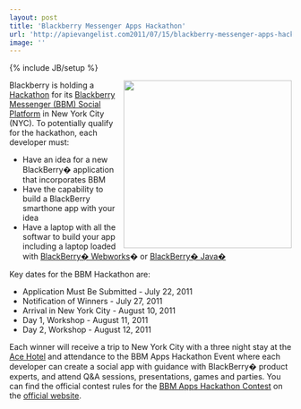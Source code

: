 ```yaml
---
layout: post
title: 'Blackberry Messenger Apps Hackathon'
url: 'http://apievangelist.com2011/07/15/blackberry-messenger-apps-hackathon/'
image: ''
---
```

{% include JB/setup %}
<a title="Hackathon" href="http://www.bbmnyc.com/01_homepage.html"><img src="http://kinlane-productions.s3.amazonaws.com/api-evangelist/blackberry/BlackBerry-Messenger-Apps-Hackathon-Events.png"  width="300" align="right" /></a>Blackberry is holding a <a title="Hackathon" href="http://www.bbmnyc.com/01_homepage.html">Hackathon</a> for its <a title="Blackberry Messenger Social Platform" href="http://us.blackberry.com/developers/blackberrymessenger/">Blackberry Messenger (BBM) Social Platform</a> in New York City (NYC).
To potentially qualify for the hackathon, each developer must:
<ul >
     <li>Have an idea for a new BlackBerry� application that incorporates BBM
     </li>
     <li>Have the capability to build a BlackBerry smarthone app with your idea
     </li>
     <li>Have a laptop with all the softwar to build your app including a laptop loaded with <a title="Blackberry Webworks" href="http://us.blackberry.com/developers/browserdev/opensource.jsp">BlackBerry� Webworks</a>� or <a title="Blackberry Jaca" href="http://us.blackberry.com/developers/javaappdev/javadevenv.jsp">BlackBerry� Java�</a>
     </li>
</ul>Key dates for the BBM Hackathon are:
<ul >
     <li>Application Must Be Submitted - July 22, 2011
     </li>
     <li>Notification of Winners - July 27, 2011
     </li>
     <li>Arrival in New York City - August 10, 2011
     </li>
     <li>Day 1, Workshop - August 11, 2011
     </li>
     <li>Day 2, Workshop - August 12, 2011
     </li>
</ul>Each winner will receive a trip to New York City with a three night stay at the <a title="Ace Hotel" href="http://www.acehotel.com/newyork">Ace Hotel</a> and attendance to the BBM Apps Hackathon Event where each developer can create a social app with guidance with BlackBerry� product experts, and attend Q&amp;A sessions, presentations, games and parties.
You can find the official contest rules for the <a title="BBM Apps Hackathon Contest" href="http://www.bbmnyc.com/01_homepage.html">BBM Apps Hackathon Contest</a> on the <a title="official website" href="http://www.bbmnyc.com/01_homepage.html">official website</a>.
